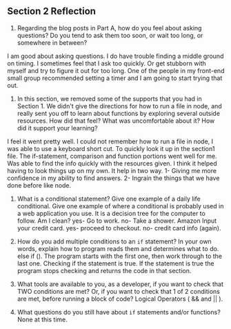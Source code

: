 ## Section 2 Reflection

1. Regarding the blog posts in Part A, how do you feel about asking questions? Do you tend to ask them too soon, or wait too long, or somewhere in between?

I am good about asking questions. I do have trouble finding a middle ground on timing. I sometimes feel that I ask too quickly. Or get stubborn with myself and try to figure it out for too long. One of the people in my front-end small group recommended setting a timer and I am going to start trying that out.

1. In this section, we removed some of the supports that you had in Section 1. We didn't give the directions for how to run a file in node, and really sent you off to learn about functions by exploring several outside resources. How did that feel? What was uncomfortable about it? How did it support your learning?

I feel it went pretty well. I could not remember how to run a file in node, I was able to use a keyboard short cut. To quickly look it up in the section1 file. The if-statement, comparison and function portions went well for me. Was able to find the info quickly with the resources given. I think it helped having to look things up on my own. It help in two way. 1- Giving me more confidence in my ability to find answers. 2- Ingrain the things that we have done before like node.  

1. What is a conditional statement? Give one example of a daily life conditional. Give one example of where a conditional is probably used in a web application you use.
It is a decision tree for the computer to follow. Am I clean? yes- Go to work. no- Take a shower. Amazon Input your credit card. yes- proceed to checkout. no- credit card info (again).

1. How do you add multiple conditions to an `if` statement? In your own words, explain how to program reads them and determines what to do.
else if (). The program starts with the first one, then work through to the last one. Checking if the statement is true. If the statement is true the program stops checking and returns the code in that section.

1. What tools are available to you, as a developer, if you want to check that TWO conditions are met? Or, if you want to check that 1 of 2 conditions are met, before running a block of code?
Logical Operators ( && and || ).

1. What questions do you still have about `if` statements and/or functions?
None at this time.
